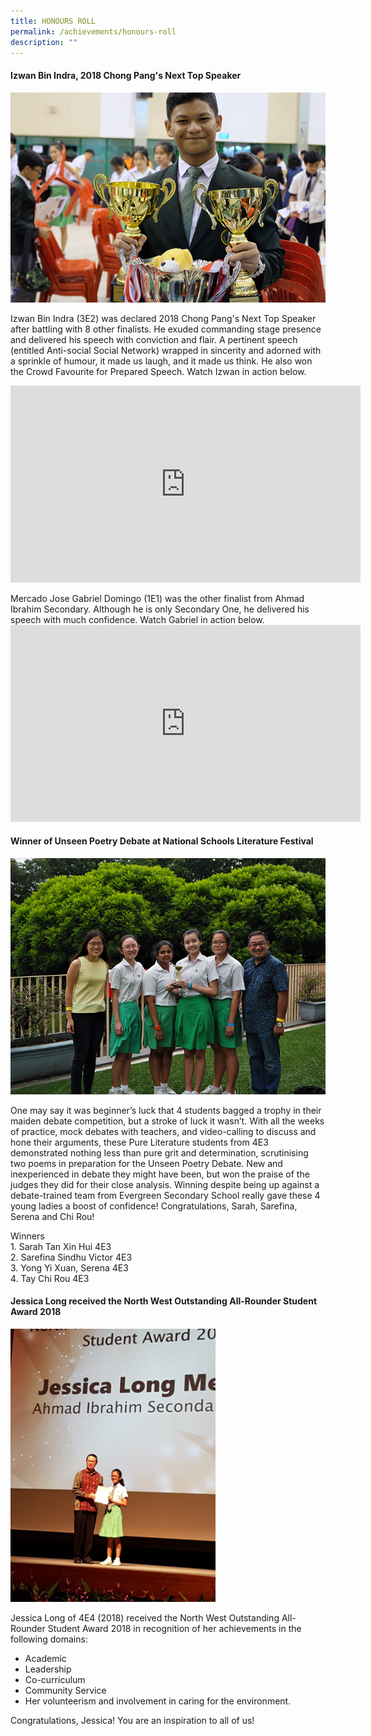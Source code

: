 ```yaml
---
title: HONOURS ROLL
permalink: /achievements/honours-roll
description: ""
---
```

<h4><strong>Izwan Bin Indra, 2018&nbsp;Chong Pang's Next Top Speaker</strong></h4>
<img src="/images/Izwan%20Bin%20Indra_website.jpg">
<p>Izwan Bin Indra (3E2) was declared 2018 Chong Pang's Next Top Speaker after battling with 8 other finalists. He exuded commanding stage presence and delivered his speech with conviction and flair. A pertinent speech (entitled Anti-social Social Network) wrapped in sincerity and adorned with a sprinkle of humour, it made us laugh, and it made us think. He also won the Crowd Favourite for Prepared Speech. Watch Izwan in action below.<br /></p>
<div><iframe src="https://www.youtube.com/embed/dNcGpoXLMJ0" width="560" height="315" frameborder="0" allowfullscreen="allowfullscreen" data-mce-fragment="1"></iframe></div>
<p>Mercado Jose Gabriel Domingo (1E1) was the other finalist from Ahmad Ibrahim Secondary. Although he is only Secondary One, he delivered his speech with much confidence. Watch Gabriel in action below. <br /><iframe src="https://www.youtube.com/embed/ayH2sCUvMqY" width="560" height="315" frameborder="0" allowfullscreen="allowfullscreen" data-mce-fragment="1"></iframe></p>
<h4><strong>Winner of Unseen Poetry Debate at National Schools Literature Festival</strong></h4>
<img src="/images/Winner-of-Unseen-Poetry-Debate-at-National-Schools-Literature-Festival.jpg">
<p>One may say it was beginner&rsquo;s luck that 4 students bagged a trophy in their maiden debate competition, but a stroke of luck it wasn&rsquo;t. With all the weeks of practice, mock debates with teachers, and video-calling to discuss and hone their arguments, these Pure Literature students from 4E3 demonstrated nothing less than pure grit and determination, scrutinising two poems in preparation for the Unseen Poetry Debate. New and inexperienced in debate they might have been, but won the praise of the judges they did for their close analysis. Winning despite being up against a debate-trained team from Evergreen Secondary School really gave these 4 young ladies a boost of confidence! Congratulations, Sarah, Sarefina, Serena and Chi Rou!</p>
<p>Winners<br />1. Sarah Tan Xin Hui 4E3<br />2. Sarefina Sindhu Victor 4E3<br />3. Yong Yi Xuan, Serena 4E3<br />4. Tay Chi Rou 4E3</p>
<h4><strong>Jessica Long received the North West Outstanding All-Rounder Student Award 2018</strong></h4>
<img style="width: 65%;" src="/images/Jessica-Long.jpg" />
<p>Jessica Long of 4E4 (2018) received the North West Outstanding All-Rounder Student Award 2018 in recognition of her achievements in the following domains:</p>
<ul>
<li>Academic</li>
<li>Leadership</li>
<li>Co-curriculum</li>
<li>Community Service&nbsp;</li>
<li>Her volunteerism and involvement in caring for the environment.</li>
</ul>
<p>Congratulations, Jessica! You are an inspiration to all of us!</p>
